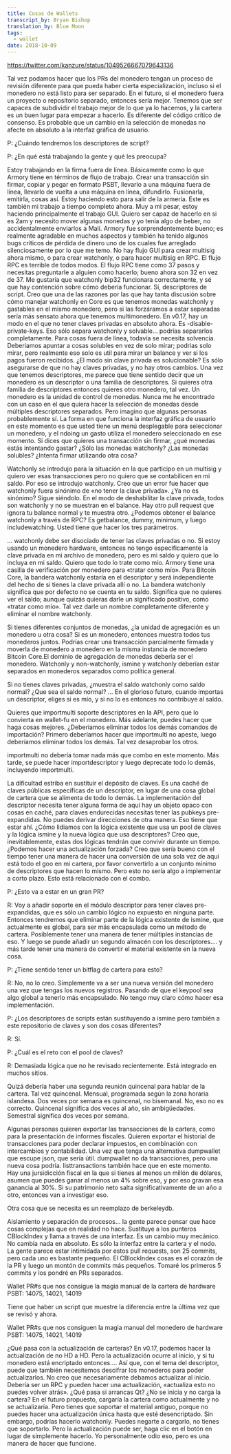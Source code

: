 ```yaml
---
title: Cosas de Wallets
transcript_by: Bryan Bishop
translation_by: Blue Moon
tags:
  - wallet
date: 2018-10-09
---
```

<https://twitter.com/kanzure/status/1049526667079643136>

Tal vez podamos hacer que los PRs del monedero tengan un proceso de revisión diferente para que pueda haber cierta especialización, incluso si el monedero no está listo para ser separado. En el futuro, si el monedero fuera un proyecto o repositorio separado, entonces sería mejor. Tenemos que ser capaces de subdividir el trabajo mejor de lo que ya lo hacemos, y la cartera es un buen lugar para empezar a hacerlo. Es diferente del código crítico de consenso. Es probable que un cambio en la selección de monedas no afecte en absoluto a la interfaz gráfica de usuario.

P: ¿Cuándo tendremos los descriptores de script?

P: ¿En qué está trabajando la gente y qué les preocupa?

Estoy trabajando en la firma fuera de línea. Básicamente como lo que Armory tiene en términos de flujo de trabajo. Crear una transacción sin firmar, copiar y pegar en formato PSBT, llevarlo a una máquina fuera de línea, llevarlo de vuelta a una máquina en línea, difundirlo. Fusionarla, emitirla, cosas así. Estoy haciendo esto para salir de la armería. Este es también mi trabajo a tiempo completo ahora. Muy a mi pesar, estoy haciendo principalmente el trabajo GUI. Quiero ser capaz de hacerlo en si es 2am y necesito mover algunas monedas y yo tenía algo de beber, no accidentalmente enviarlos a Malí. Armory fue sorprendentemente bueno; es realmente agradable en muchos aspectos y también ha tenido algunos bugs críticos de pérdida de dinero uno de los cuales fue arreglado silenciosamente por lo que me temo. No hay flujo GUI para crear multisig ahora mismo, o para crear watchonly, o para hacer multisig en RPC. El flujo RPC es terrible de todos modos. El flujo RPC tiene como 37 pasos y necesitas preguntarle a alguien como hacerlo; bueno ahora son 32 en vez de 37. Me gustaría que watchonly bip32 funcionara correctamente, y sé que hay contención sobre cómo debería funcionar. Sí, descriptores de script. Creo que una de las razones por las que hay tanta discusión sobre cómo manejar watchonly en Core es que tenemos monedas watchonly y gastables en el mismo monedero, pero si las forzáramos a estar separadas sería más sensato ahora que tenemos multimonedero. En v0.17, hay un modo en el que no tener claves privadas en absoluto ahora. Es -disable-private-keys. Eso sólo separa watchonly y solvable... podrías separarlos completamente. Para cosas fuera de línea, todavía se necesita solvencia. Deberiamos apuntar a cosas solubles en vez de solo mirar; podrias solo mirar, pero realmente eso solo es util para mirar un balance y ver si los pagos fueron recibidos. ¿El modo sin clave privada es solucionable? Es sólo asegurarse de que no hay claves privadas, y no hay otros cambios. Una vez que tenemos descriptores, me parece que tiene sentido decir que un monedero es un descriptor o una familia de descriptores. Si quieres otra familia de descriptores entonces quieres otro monedero, tal vez. Un monedero es la unidad de control de monedas. Nunca me he encontrado con un caso en el que quiera hacer la selección de monedas desde múltiples descriptores separados. Pero imagino que algunas personas probablemente sí. La forma en que funciona la interfaz gráfica de usuario en este momento es que usted tiene un menú desplegable para seleccionar un monedero, y el ndoing un gasto utiliza el monedero seleccionado en ese momento. Si dices que quieres una transacción sin firmar, ¿qué monedas estás intentando gastar? ¿Sólo las monedas watchonly? ¿Las monedas solubles? ¿Intenta firmar utilizando otra cosa?

Watchonly se introdujo para la situación en la que participo en un multisig y quiero ver esas transacciones pero no quiero que se contabilicen en mi saldo. Por eso se introdujo watchonly. Creo que un error fue hacer que watchonly fuera sinónimo de «no tener la clave privada». ¿Ya no es sinónimo? Sigue siéndolo. En el modo de deshabilitar la clave privada, todos son watchonly y no se muestran en el balance. Hay otro pull request que ignora tu balance normal y te muestra otro. ¿Podemos obtener el balance watchonly a través de RPC? Es getbalance, dummy, minimum, y luego includewatching. Usted tiene que hacer los tres parámetros.

... watchonly debe ser disociado de tener las claves privadas o no. Si estoy usando un monedero hardware, entonces no tengo específicamente la clave privada en mi archivo de monedero, pero es mi saldo y quiero que lo incluya en mi saldo. Quiero que todo lo trate como mío. Armory tiene una casilla de verificación por monedero para «tratar como mío». Para Bitcoin Core, la bandera watchonly estaría en el descriptor y será independiente del hecho de si tienes la clave privada allí o no. La bandera watchonly significa que por defecto no se cuenta en tu saldo. Significa que no quieres ver el saldo; aunque quizás quieras darle un significado positivo, como «tratar como mío». Tal vez darle un nombre completamente diferente y eliminar el nombre watchonly.

Si tienes diferentes conjuntos de monedas, ¿la unidad de agregación es un monedero u otra cosa? Si es un monedero, entonces muestra todos tus monederos juntos. Podrías crear una transacción parcialmente firmada y moverla de monedero a monedero en la misma instancia de monedero Bitcoin Core.El dominio de agregación de monedas debería ser el monedero. Watchonly y non-watchonly, ismine y watchonly deberían estar separados en monederos separados como política general.

Si no tienes claves privadas, ¿muestra el saldo watchonly como saldo normal? ¿Que sea el saldo normal? ... En el glorioso futuro, cuando importas un descriptor, eliges si es mío, y si no lo es entonces no contribuye al saldo.

Quieres que importmulti soporte descriptores en la API, pero que lo convierta en wallet-fu en el monedero. Más adelante, puedes hacer que haga cosas mejores. ¿Deberíamos eliminar todos los demás comandos de importación? Primero deberíamos hacer que importmulti no apeste, luego deberíamos eliminar todos los demás. Tal vez desaprobar los otros.

importmulti no debería tomar nada más que combo en este momento. Más tarde, se puede hacer importdescriptor y luego deprecate todo lo demás, incluyendo importmulti.

La dificultad estriba en sustituir el depósito de claves. Es una caché de claves públicas específicas de un descriptor, en lugar de una cosa global de cartera que se alimenta de todo lo demás. La implementación del descriptor necesita tener alguna forma de aquí hay un objeto opaco con cosas en caché, para claves endurecidas necesitas tener las pubkeys pre-expandidas. No puedes derivar direcciones de otra manera. Eso tiene que estar ahí. ¿Cómo lidiamos con la lógica existente que usa un pool de claves y la lógica ismine y la nueva lógica que usa descriptores? Creo que, inevitablemente, estas dos lógicas tendrán que convivir durante un tiempo. ¿Podemos hacer una actualización forzada? Creo que sería bueno con el tiempo tener una manera de hacer una conversión de una sola vez de aquí está todo el goo en mi cartera, por favor convertirlo a un conjunto mínimo de descriptores que hacen lo mismo. Pero esto no sería algo a implementar a corto plazo. Esto está relacionado con el combo.

P: ¿Esto va a estar en un gran PR?

R: Voy a añadir soporte en el módulo descriptor para tener claves pre-expandidas, que es sólo un cambio lógico no expuesto en ninguna parte. Entonces tendremos que eliminar parte de la lógica existente de ismine, que actualmente es global, para ser más encapsulada como un método de cartera. Posiblemente tener una manera de tener múltiples instancias de eso. Y luego se puede añadir un segundo almacén con los descriptores.... y más tarde tener una manera de convertir el material existente en la nueva cosa.

P: ¿Tiene sentido tener un bitflag de cartera para esto?

R: No, no lo creo. Simplemente va a ser una nueva versión del monedero una vez que tengas los nuevos registros. Pasando de que el keypool sea algo global a tenerlo más encapsulado. No tengo muy claro cómo hacer esa implementación.

P: ¿Los descriptores de scripts están sustituyendo a ismine pero también a este repositorio de claves y son dos cosas diferentes?

R: Sí.

P: ¿Cuál es el reto con el pool de claves?

R: Demasiada lógica que no he revisado recientemente. Está integrado en muchos sitios.

Quizá debería haber una segunda reunión quincenal para hablar de la cartera. Tal vez quincenal. Mensual, programada según la zona horaria islandesa. Dos veces por semana es quincenal, no bisemanal. No, eso no es correcto. Quincenal significa dos veces al año, sin ambigüedades. Semestral significa dos veces por semana.

Algunas personas quieren exportar las transacciones de la cartera, como para la presentación de informes fiscales. Quieren exportar el historial de transacciones para poder declarar impuestos, en combinación con intercambios y contabilidad. Una vez que tenga una alternativa dumpwallet que escupe json, que sería útil. dumpwallet no da transacciones, pero una nueva cosa podría. listtransactions también hace que en este momento. Hay una jursidicción fiscal en la que si tienes al menos un millón de dólares, asumen que puedes ganar al menos un 4% sobre eso, y por eso gravan esa ganancia al 30%. Si su patrimonio neto salta significativamente de un año a otro, entonces van a investigar eso.

Otra cosa que se necesita es un reemplazo de berkeleydb.

Aislamiento y separación de procesos... la gente parece pensar que hace cosas complejas que en realidad no hace. Sustituye a los punteros CBlockIndex y llama a través de una interfaz. Es un cambio muy mecánico. No cambia nada en absoluto. Es sólo la interfaz entre la cartera y el nodo. La gente parece estar intimidada por estos pull requests, son 25 commits, pero cada uno es bastante pequeño. El CBlockIndex cosas es el corazón de la PR y luego un montón de commits más pequeños. Tomaré los primeros 5 commits y los pondré en PRs separados.

Wallet PR#s que nos consigue la magia manual de la cartera de hardware PSBT: 14075, 14021, 14019

Tiene que haber un script que muestre la diferencia entre la última vez que se revisó y ahora.

Wallet PR#s que nos consiguen la magia manual del monedero de hardware PSBT: 14075, 14021, 14019

¿Qué pasa con la actualización de carteras? En v0.17, podemos hacer la actualización de no HD a HD. Pero la actualización ocurre al inicio, y si tu monedero está encriptado entonces.... Así que, con el tema del descriptor, puede que también necesitemos descifrar los monederos para poder actualizarlos. No creo que necesariamente debamos actualizar al inicio. Debería ser un RPC y pueden hacer una actualización, «actualiza esto no puedes volver atrás». ¿Qué pasa si arrancas Qt? ¿No se inicia y no carga la cartera? En el futuro propuesto, cargaría la cartera como actualmente y no se actualizaría. Pero tienes que soportar el material antiguo, porque no puedes hacer una actualización única hasta que esté desencriptado. Sin embargo, podrías hacerlo watchonly. Puedes negarte a cargarlo, no tienes que soportarlo. Pero la actualización puede ser, haga clic en el botón en lugar de simplemente hacerlo. Yo personalmente odio eso, pero es una manera de hacer que funcione.

